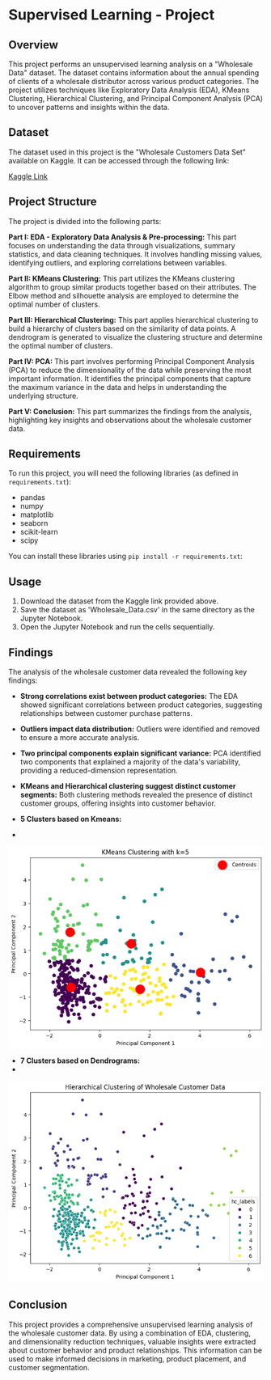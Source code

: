 # Supervised Learning - Project

## Overview

This project performs an unsupervised learning analysis on a "Wholesale Data" dataset. The dataset contains information about the annual spending of clients of a wholesale distributor across various product categories. The project utilizes techniques like Exploratory Data Analysis (EDA), KMeans Clustering, Hierarchical Clustering, and Principal Component Analysis (PCA) to uncover patterns and insights within the data.

## Dataset

The dataset used in this project is the "Wholesale Customers Data Set" available on Kaggle. It can be accessed through the following link:

[Kaggle Link](https://www.kaggle.com/datasets/binovi/wholesale-customers-data-set)

## Project Structure

The project is divided into the following parts:

**Part I: EDA - Exploratory Data Analysis & Pre-processing:** This part focuses on understanding the data through visualizations, summary statistics, and data cleaning techniques. It involves handling missing values, identifying outliers, and exploring correlations between variables.

**Part II: KMeans Clustering:** This part utilizes the KMeans clustering algorithm to group similar products together based on their attributes. The Elbow method and silhouette analysis are employed to determine the optimal number of clusters.

**Part III: Hierarchical Clustering:** This part applies hierarchical clustering to build a hierarchy of clusters based on the similarity of data points. A dendrogram is generated to visualize the clustering structure and determine the optimal number of clusters.

**Part IV: PCA:** This part involves performing Principal Component Analysis (PCA) to reduce the dimensionality of the data while preserving the most important information. It identifies the principal components that capture the maximum variance in the data and helps in understanding the underlying structure.

**Part V: Conclusion:** This part summarizes the findings from the analysis, highlighting key insights and observations about the wholesale customer data.

## Requirements

To run this project, you will need the following libraries (as defined in `requirements.txt`):

- pandas
- numpy
- matplotlib
- seaborn
- scikit-learn
- scipy

You can install these libraries using `pip install -r requirements.txt`:

## Usage

1. Download the dataset from the Kaggle link provided above.
2. Save the dataset as 'Wholesale_Data.csv' in the same directory as the Jupyter Notebook.
3. Open the Jupyter Notebook and run the cells sequentially.

## Findings

The analysis of the wholesale customer data revealed the following key findings:

* **Strong correlations exist between product categories:** The EDA showed significant correlations between product categories, suggesting relationships between customer purchase patterns.
* **Outliers impact data distribution:** Outliers were identified and removed to ensure a more accurate analysis.
* **Two principal components explain significant variance:** PCA identified two components that explained a majority of the data's variability, providing a reduced-dimension representation.
* **KMeans and Hierarchical clustering suggest distinct customer segments:** Both clustering methods revealed the presence of distinct customer groups, offering insights into customer behavior.

* **5 Clusters based on Kmeans:**
* 
![K-means 5 Clusters](K-means_Cluster_5.png)

* **7 Clusters based on Dendrograms:**
* 
![Dendrogram 7 Clusters](Dendrogram_Clusters_7.png)

## Conclusion

This project provides a comprehensive unsupervised learning analysis of the wholesale customer data. By using a combination of EDA, clustering, and dimensionality reduction techniques, valuable insights were extracted about customer behavior and product relationships. This information can be used to make informed decisions in marketing, product placement, and customer segmentation.
